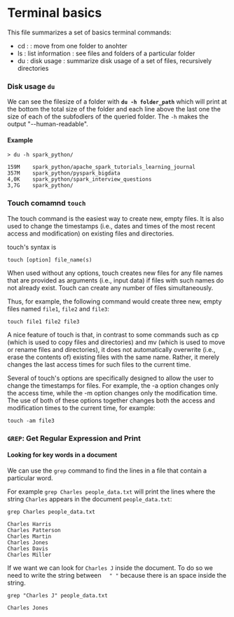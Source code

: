 

# Terminal basics

This file summarizes a set of basics terminal commands:

- cd :                  : move from one folder to anohter
- ls : list information : see files and folders of a particular folder
- du : disk usage       : summarize disk usage of a set of files, recursively directories 



### Disk usage `du`

We can see the filesize of a folder with **`du -h folder_path`** which will print at the bottom
the total size of the folder and each line above the last one the size of each of the subfodlers 
of the queried folder. The `-h` makes the output "--human-readable".

#### Example

```
> du -h spark_python/
```
```
159M	spark_python/apache_spark_tutorials_learning_journal
357M	spark_python/pyspark_bigdata
4,0K	spark_python/spark_interview_questions
3,7G	spark_python/
```

### Touch comamnd `touch`

The touch command is the easiest way to create new, empty files. It is also used to change the timestamps (i.e., dates and times of the most recent access and modification) on existing files and directories.

touch's syntax is

```
touch [option] file_name(s)
```
When used without any options, touch creates new files for any file names that are provided as arguments (i.e., input data) if files with such names do not already exist. Touch can create any number of files simultaneously.

Thus, for example, the following command would create three new, empty files named `file1`, `file2` and `file3`:
```
touch file1 file2 file3
```
A nice feature of touch is that, in contrast to some commands such as cp (which is used to copy files and directories) and mv (which is used to move or rename files and directories), it does not automatically overwrite (i.e., erase the contents of) existing files with the same name. Rather, it merely changes the last access times for such files to the current time.

Several of touch's options are specifically designed to allow the user to change the timestamps for files. For example, the -a option changes only the access time, while the -m option changes only the modification time. The use of both of these options together changes both the access and modification times to the current time, for example:
```
touch -am file3
```






### `GREP`: Get Regular Expression and Print



#### Looking for key words in a document

We can use the `grep` command to find the lines in a file that contain a particular word.

For example `grep Charles people_data.txt` will print the lines where the string `Charles` appears in the document `people_data.txt`:

```
grep Charles people_data.txt 
```

```
Charles Harris
Charles Patterson
Charles Martin
Charles Jones
Charles Davis
Charles Miller
```

If we want we can look for `Charles J` inside the document. To do so we need to write the string between `  " "` because there is an space inside the string.

```
grep "Charles J" people_data.txt 
```

```
Charles Jones
```

